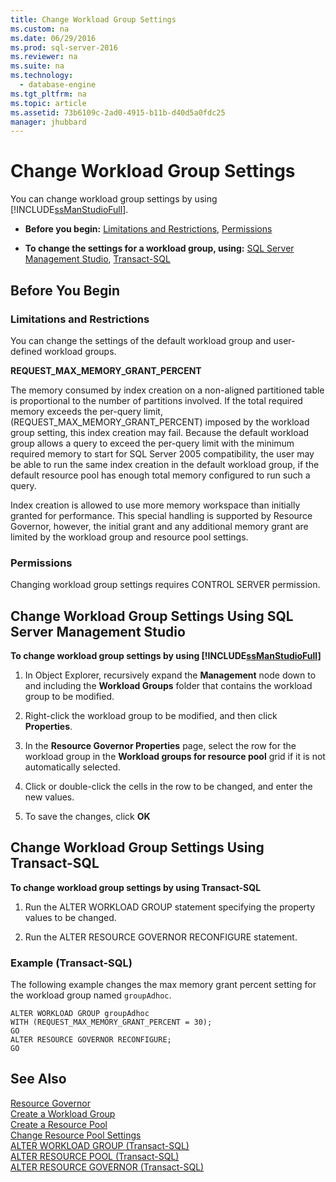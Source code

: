 ```yaml
---
title: Change Workload Group Settings
ms.custom: na
ms.date: 06/29/2016
ms.prod: sql-server-2016
ms.reviewer: na
ms.suite: na
ms.technology: 
  - database-engine
ms.tgt_pltfrm: na
ms.topic: article
ms.assetid: 73b6109c-2ad0-4915-b11b-d40d5a0fdc25
manager: jhubbard
---
```

# Change Workload Group Settings
You can change workload group settings by using [!INCLUDE[ssManStudioFull](../../Topics/TopicNameContainA/includes/ssManStudioFull_md.md)].  
  
-   **Before you begin:**  [Limitations and Restrictions](#LimitationsRestrictions), [Permissions](#Permissions)  
  
-   **To change the settings for a workload group, using:**  [SQL Server Management Studio](#ChgWGProp), [Transact-SQL](#ChgWGTSQL)  
  
## Before You Begin  
  
###  <a name="LimitationsRestrictions"></a> Limitations and Restrictions  
 You can change the settings of the default workload group and user-defined workload groups.  
  
 **REQUEST_MAX_MEMORY_GRANT_PERCENT**  
  
 The memory consumed by index creation on a non-aligned partitioned table is proportional to the number of partitions involved. If the total required memory exceeds the per-query limit, (REQUEST_MAX_MEMORY_GRANT_PERCENT) imposed by the workload group setting, this index creation may fail. Because the default workload group allows a query to exceed the per-query limit with the minimum required memory to start for SQL Server 2005 compatibility, the user may be able to run the same index creation in the default workload group, if the default resource pool has enough total memory configured to run such a query.  
  
 Index creation is allowed to use more memory workspace than initially granted for performance. This special handling is supported by Resource Governor, however, the initial grant and any additional memory grant are limited by the workload group and resource pool settings.  
  
###  <a name="Permissions"></a> Permissions  
 Changing workload group settings requires CONTROL SERVER permission.  
  
##  <a name="ChgWGProp"></a> Change Workload Group Settings Using SQL Server Management Studio  
 **To change workload group settings by using [!INCLUDE[ssManStudioFull](../../Topics/TopicNameContainA/includes/ssManStudioFull_md.md)]**  
  
1.  In Object Explorer, recursively expand the **Management** node down to and including the **Workload Groups** folder that contains the workload group to be modified.  
  
2.  Right-click the workload group to be modified, and then click **Properties**.  
  
3.  In the **Resource Governor Properties** page, select the row for the workload group in the **Workload groups for resource pool** grid if it is not automatically selected.  
  
4.  Click or double-click the cells in the row to be changed, and enter the new values.  
  
5.  To save the changes, click **OK**  
  
##  <a name="ChgWGTSQL"></a> Change Workload Group Settings Using Transact-SQL  
 **To change workload group settings by using Transact-SQL**  
  
1.  Run the ALTER WORKLOAD GROUP statement specifying the property values to be changed.  
  
2.  Run the ALTER RESOURCE GOVERNOR RECONFIGURE statement.  
  
### Example (Transact-SQL)  
 The following example changes the max memory grant percent setting for the workload group named `groupAdhoc`.  
  
```  
ALTER WORKLOAD GROUP groupAdhoc  
WITH (REQUEST_MAX_MEMORY_GRANT_PERCENT = 30);  
GO  
ALTER RESOURCE GOVERNOR RECONFIGURE;  
GO  
```  
  
## See Also  
 [Resource Governor](../../Topics/TopicNameNotContainA/Resource-Governor.md)   
 [Create a Workload Group](../../Topics/TopicNameContainA/Create-a-Workload-Group.md)   
 [Create a Resource Pool](../../Topics/TopicNameContainA/Create-a-Resource-Pool.md)   
 [Change Resource Pool Settings](../../Topics/TopicNameNotContainA/Change-Resource-Pool-Settings.md)   
 [ALTER WORKLOAD GROUP (Transact-SQL)](assetId:///957addce-feb0-4e54-893e-5faca3cd184c)   
 [ALTER RESOURCE POOL (Transact-SQL)](assetId:///9c1c4cfb-0e3b-4f01-bf57-3fce94c7d1d4)   
 [ALTER RESOURCE GOVERNOR (Transact-SQL)](assetId:///442c54bf-a0a6-4108-ad20-db910ffa6e3c)